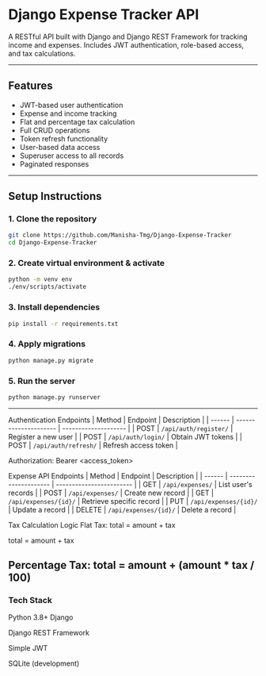 #  Django Expense Tracker API

A RESTful API built with Django and Django REST Framework for tracking income and expenses. Includes JWT authentication, role-based access, and tax calculations.

---

##  Features

-  JWT-based user authentication
-  Expense and income tracking
-  Flat and percentage tax calculation
-  Full CRUD operations
-  Token refresh functionality
-  User-based data access
-  Superuser access to all records
-  Paginated responses

---

##  Setup Instructions

### 1. Clone the repository

```bash
git clone https://github.com/Manisha-Tmg/Django-Expense-Tracker
cd Django-Expense-Tracker
```
### 2. Create virtual environment & activate
```bash
python -m venv env
./env/scripts/activate
```
### 3. Install dependencies
```bash
pip install -r requirements.txt
```
### 4. Apply migrations
```bash
python manage.py migrate
```
### 5. Run the server
```bash
python manage.py runserver
```
----
Authentication Endpoints
| Method | Endpoint              | Description          |
| ------ | --------------------- | -------------------- |
| POST   | `/api/auth/register/` | Register a new user  |
| POST   | `/api/auth/login/`    | Obtain JWT tokens    |
| POST   | `/api/auth/refresh/`  | Refresh access token |


Authorization: Bearer <access_token>


Expense API Endpoints
| Method | Endpoint              | Description              |
| ------ | --------------------- | ------------------------ |
| GET    | `/api/expenses/`      | List user's records      |
| POST   | `/api/expenses/`      | Create new record        |
| GET    | `/api/expenses/{id}/` | Retrieve specific record |
| PUT    | `/api/expenses/{id}/` | Update a record          |
| DELETE | `/api/expenses/{id}/` | Delete a record          |


Tax Calculation Logic
Flat Tax:
total = amount + tax

total = amount + tax

Percentage Tax:
total = amount + (amount * tax / 100)
---
###  Tech Stack

Python 3.8+
Django

Django REST Framework

Simple JWT

SQLite (development)
